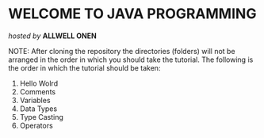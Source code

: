# <b>WELCOME TO JAVA PROGRAMMING</b>

<p><i>hosted by</i> <b>ALLWELL ONEN</b></p>

<p>NOTE: After cloning the repository the directories (folders) will not be arranged in the order in which you should take the tutorial. The following is the order in which the tutorial should be taken:</p>
<ol>
    <li>Hello Wolrd</li>
    <li>Comments</li>
    <li>Variables</li>
    <li>Data Types</li>
    <li>Type Casting</li>
    <li>Operators</li>
</ol>
